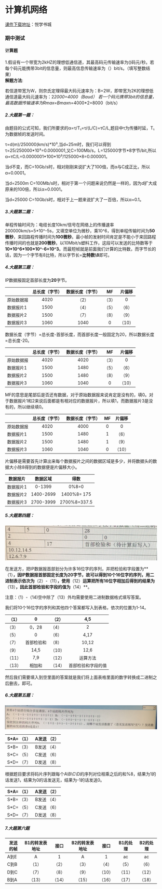 # 计算机网络
[课件下载地址](http://yx.51zhy.cn/net.jsp#)：悦学书城
###  期中测试
#### 计算题
1.假设有一个带宽为2kHZ的理想低通信道，其最高码元传输速率为()码元/秒。若每个码元能携带3bit的信息量，则最高信息传输速率为（）bit/s。（填写整数结果）<br>
**解题方法**:

若信道带宽为W，则奈氏定理得最大码元速率为：B=2W，即带宽为2K的理想低通信道最大码元速率为：2*2000=4000（Baud）
若一个码元携带3bit的信息量，最高数据传输速率为Rmax=Bmax*n=4000*2=8000（bit/s）

##### 2.大题第一题：

由题目的公式可知，我们所要求的α=τ/T₁=τ/(L/C)=τC/L,题目中τ为传播时延，T₁为数据帧的发送时间。

τ=d(m)/250000(km/s)\*10³,当d=25m时，我们可以得到τ=25/250000\*10³=0.0000001,又C=100Mb/s，L=125000字节\*8字节/bit,所以α=τC/L=0.0000001\*100\*10³/125000\*8=0.000001。

 当d不变，而C=10Gb/s时，相对刚刚来说扩大了100倍，而α与C成正比，所以α=0.0001。
 
 当d=2500m C=100Mb/s时，相对于第一个问题来说仍然是一样的，因为d扩大成原来的100倍，所以α=0.0001。
 
 当d=25000 C=10Gb/s时，相对于上一题来说扩大了一百倍，所以α=0.1。

##### 3.大题第二题：

 单程传输时间为：电缆长度10km/信号在网络上的传播速率200000km/s=5\*10^-5s，又填空单位为微秒，乘10^6，得到单程传输时间为**50微秒**，来回路程传播时间为**100微秒**。最小帧的发射时间肯定是不能小于来回路程传播时间的也就是**200微秒**。以10Mbit/s塑料工作，这段可以发送的比特数等于**10\*10^6\*100\*10^-6=10^3**。而最短帧就是前面我们计算的比特数，而字节长的话，因为一个字节有8比特，所以字节长=**比特数\8**即可。
 
 ##### 4.大题第三题：
 
  IP数据报固定首部长度为**20**字节。

|           |总长度（字节）|  数据长度（字节）  |MF    |  片偏移  |
| --------   | :-----:   | :----: |:-----:   | :----: |
| 原始数据报  | 4020      |  （2）            |  （3）    | 0 |
| 数据报片1   | 1500      |   （4）           |（5）  | （6） |
| 数据报片2   |1500       |  （7）            |（8）  | （9）|
| 数据报片3   | 1060      | 1040             |  0 | （10） |
 
 数据长度（字节）=总长度-首部长度，而首部长度一般固定为20，所以数据长度=总长度-20。
 
|           |总长度（字节）|  数据长度（字节）  |MF    |  片偏移  |
| --------   | :-----:   | :----: |:-----:   | :----: |
| 原始数据报  | 4020      |  4020            |  （3）    | 0 |
| 数据报片1   | 1500      |   1480           |（5）  | （6） |
| 数据报片2   |1500       | 1480           |（8）  | （9）|
| 数据报片3   | 1060      | 1040             |  0 | （10） |

MF的意思是尾部后是否还有数据，对于原始数据报来说肯定是没有的，填0。对于数据报片1和2来说后面都是有相对应的数据报片，所以填1，而数据报片3是没有的，所以继续填0。

|           |总长度（字节）|  数据长度（字节）  |MF    |  片偏移  |
| --------   | :-----:   | :----: |:-----:   | :----: |
| 原始数据报  | 4020      |  4000            |  0    | 0 |
| 数据报片1   | 1500      |   1480           |1  | （6） |
| 数据报片2   |1500       | 1480           |1  | （9）|
| 数据报片3   | 1060      | 1040             |  0 | （10） |

片偏移是需要首先计算出来每个数据报片之间的数据区域是多少，并将数据头的数据大小除8得到的数据便是片偏移大小。

| 数据报片 | 数据区域 | 得数 |
| -------- | :-----:   | :----: |
| 数据报片1 | 0-1399 | 0%8=0 |
| 数据报片2 | 1400-2699 | 1400%8= 175 |
| 数据报片3 | 2700-3999 | 2700%8=337.5 |

##### 5.大题第四题：

![图](https://github.com/afrunk/WHIPLASH/blob/master/Imgs/%E8%AE%A1%E7%BD%91%E6%9C%9F%E4%B8%AD1-%E7%AC%AC%E5%9B%9B%E9%A2%98.png)

在发送方，把IP数据报首部划分为许多16位字的序列，并把检验和字段置为**（1）**，因IP数据报首部固定长度为20字节，故可以得到10个16位字的序列，用二进制表示依次为**（2）-（11）**，使用**（12）**运算把所有16位字相加后得到的结果为**（13）**，因此首部检验和字段的值为**（14）**。

注意：（1）-（14)空中除了（13）外均需要使用二进制数据格式填写答案。

我们将10个16位字的序列和其他四个答案都写入到表格，依次的位置为1-14。

| （1）| 0 | （2） | 4,5 |
| --- | :---: | --- | :---: |
| （3）| 0，28 | （4） | 2 |
| （5）| 0 | （6） | 4,17 |
| （7）| 首部检验和 | （8） |10,12|
| （9）| 14,5 | （10） |12,6 |
| （11）|7,9 | （12） |运算方法|
| （13）|相加和 | （14） | 首部检验和字段的值 |

然后我们需要填入到空里面的答案就是我们将上面表格里面的数字转换成二进制之后删去，即可。

##### 6.大题第五题：

![](https://github.com/afrunk/WHIPLASH/blob/master/Imgs/%E8%AE%A1%E7%BD%91%E6%9C%9F%E4%B8%AD1-%E7%AC%AC%E4%BA%94%E9%A2%98.png)

| S\*A= （1） | A发送 （2） |
| :----: | :----: |
| S\*B= （3） | B发送 （4） |
| S\*C= （5） | C发送 （6） |
| S\*D= （7） | D发送 （8） |

根据题目要求将码片序列跟每个A\B\C\D的序列对位相乘之后的和%8，结果为1的话发送1，结果为0的话发送无，结果为-1的话发送0。

| S\*A= （1） | A发送 （2） |
| :----: | :----: |
| S\*B= （3） | B发送 （4） |
| S\*C= （5） | C发送 （6） |
| S\*D= （7） | D发送 （8） |

##### 7.大题第六题

| 发送的帧     |B1的转发表地址| 接口| B2的转发表地址  | 接口|B1的处理   |B2的处理 |
| --------   | :-----:   | :----: |:-----:   | :----: | :----: |:----: |
| A到E  | A      |  1           | A    | 1 | ac | ac |
| C到B  |（1）     |  （2）          |（3）  | （4） | （5） | （6） |
| D到C   |（7）       | （8）      |     （9） | （10）| （11） | （12） |
| B到A  | （13）     | （14）           |  （15） | （16） | （17） | （18） |
